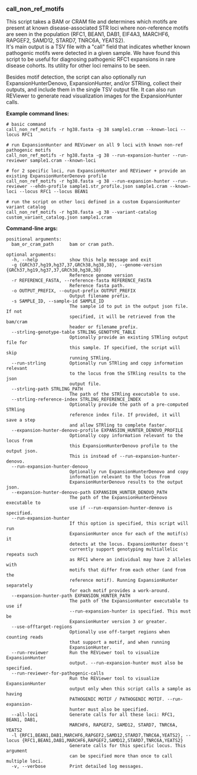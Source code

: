
### call_non_ref_motifs

This script takes a BAM or CRAM file and determines which motifs are present
at known disease-associated STR loci where non-reference 
motifs are seen in the population (RFC1, BEAN1, DAB1, EIF4A3, MARCHF6, RAPGEF2, SAMD12, STARD7, TNRC6A, YEATS2).  
It's main output is a TSV file with a "call" field that indicates whether known pathogenic motifs
were detected in a given sample. We have found this script to be useful for diagnosing pathogenic RFC1 expansions
in rare disease cohorts. Its utility for other loci remains to be seen.

Besides motif detection, the script can also optionally run ExpansionHunterDenovo, ExpansionHunter,
and/or STRling, collect their outputs, and include them in the single TSV output file.
It can also run REViewer to generate read visualization images for the ExpansionHunter calls.

**Example command lines:**

```
# basic command 
call_non_ref_motifs -r hg38.fasta -g 38 sample1.cram --known-loci --locus RFC1 

# run ExpansionHunter and REViewer on all 9 loci with known non-ref pathogenic motifs
call_non_ref_motifs -r hg38.fasta -g 38 --run-expansion-hunter --run-reviewer sample1.cram --known-loci

# for 2 specific loci, run ExpansionHunter and REViewer + provide an existing ExpansionHunterDenovo profile
call_non_ref_motifs -r hg38.fasta -g 38 --run-expansion-hunter --run-reviewer --ehdn-profile sample1.str_profile.json sample1.cram --known-loci --locus RFC1 --locus BEAN1

# run the script on other loci defined in a custom ExpansionHunter variant catalog
call_non_ref_motifs -r hg38.fasta -g 38 --variant-catalog custom_variant_catalog.json sample1.cram 
```

**Command-line args:**

```
positional arguments:
  bam_or_cram_path      bam or cram path.

optional arguments:
  -h, --help            show this help message and exit
  -g {GRCh37,hg19,hg37,37,GRCh38,hg38,38}, --genome-version {GRCh37,hg19,hg37,37,GRCh38,hg38,38}
                        Reference genome version
  -r REFERENCE_FASTA, --reference-fasta REFERENCE_FASTA
                        Reference fasta path.
  -o OUTPUT_PREFIX, --output-prefix OUTPUT_PREFIX
                        Output filename prefix.
  -s SAMPLE_ID, --sample-id SAMPLE_ID
                        The sample id to put in the output json file. If not
                        specified, it will be retrieved from the bam/cram
                        header or filename prefix.
  --strling-genotype-table STRLING_GENOTYPE_TABLE
                        Optionally provide an existing STRling output file for
                        this sample. If specified, the script will skip
                        running STRling.
  --run-strling         Optionally run STRling and copy information relevant
                        to the locus from the STRling results to the json
                        output file.
  --strling-path STRLING_PATH
                        The path of the STRling executable to use.
  --strling-reference-index STRLING_REFERENCE_INDEX
                        Optionally provide the path of a pre-computed STRling
                        reference index file. If provided, it will save a step
                        and allow STRling to complete faster.
  --expansion-hunter-denovo-profile EXPANSION_HUNTER_DENOVO_PROFILE
                        Optionally copy information relevant to the locus from
                        this ExpansionHunterDenovo profile to the output json.
                        This is instead of --run-expansion-hunter-denovo.
  --run-expansion-hunter-denovo
                        Optionally run ExpansionHunterDenovo and copy
                        information relevant to the locus from
                        ExpansionHunterDenovo results to the output json.
  --expansion-hunter-denovo-path EXPANSION_HUNTER_DENOVO_PATH
                        The path of the ExpansionHunterDenovo executable to
                        use if --run-expansion-hunter-denovo is specified.
  --run-expansion-hunter
                        If this option is specified, this script will run
                        ExpansionHunter once for each of the motif(s) it
                        detects at the locus. ExpansionHunter doesn't
                        currently support genotyping multiallelic repeats such
                        as RFC1 where an individual may have 2 alleles with
                        motifs that differ from each other (and from the
                        reference motif). Running ExpansionHunter separately
                        for each motif provides a work-around.
  --expansion-hunter-path EXPANSION_HUNTER_PATH
                        The path of the ExpansionHunter executable to use if
                        --run-expansion-hunter is specified. This must be
                        ExpansionHunter version 3 or greater.
  --use-offtarget-regions
                        Optionally use off-target regions when counting reads
                        that support a motif, and when running
                        ExpansionHunter.
  --run-reviewer        Run the REViewer tool to visualize ExpansionHunter
                        output. --run-expansion-hunter must also be specified.
  --run-reviewer-for-pathogenic-calls
                        Run the REViewer tool to visualize ExpansionHunter
                        output only when this script calls a sample as having
                        PATHOGENIC MOTIF / PATHOGENIC MOTIF. --run-expansion-
                        hunter must also be specified.
  --all-loci            Generate calls for all these loci: RFC1, BEAN1, DAB1,
                        MARCHF6, RAPGEF2, SAMD12, STARD7, TNRC6A, YEATS2
  -l {RFC1,BEAN1,DAB1,MARCHF6,RAPGEF2,SAMD12,STARD7,TNRC6A,YEATS2}, --locus {RFC1,BEAN1,DAB1,MARCHF6,RAPGEF2,SAMD12,STARD7,TNRC6A,YEATS2}
                        Generate calls for this specific locus. This argument
                        can be specified more than once to call multiple loci.
  -v, --verbose         Print detailed log messages.
```

